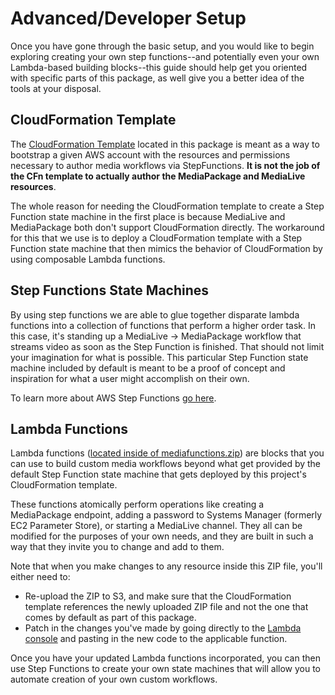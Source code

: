 # Advanced/Developer Setup

Once you have gone through the basic setup, and you would like to begin exploring creating your own step functions--and potentially even your own Lambda-based building blocks--this guide should help get you oriented with specific parts of this package, as well give you a better idea of the tools at your disposal.

## CloudFormation Template

The [CloudFormation Template](../bin/CFnTemplate.yaml) located in this package is meant as a way to bootstrap a given AWS account with the resources and permissions necessary to author media workflows via StepFunctions. __It is not the job of the CFn template to actually author the MediaPackage and MediaLive resources__. 

The whole reason for needing the CloudFormation template to create a Step Function state machine in the first place is because MediaLive and MediaPackage both don't support CloudFormation directly. The workaround for this that we use is to deploy a CloudFormation template with a Step Function state machine that then mimics the behavior of CloudFormation by using composable Lambda functions.

## Step Functions State Machines

By using step functions we are able to glue together disparate lambda functions into a collection of functions that perform a higher order task. In this case, it's standing up a MediaLive -> MediaPackage workflow that streams video as soon as the Step Function is finished. That should not limit your imagination for what is possible. This particular Step Function state machine included by default is meant to be a proof of concept and inspiration for what a user might accomplish on their own.

To learn more about AWS Step Functions [go here](https://aws.amazon.com/step-functions/).

## Lambda Functions

Lambda functions ([located inside of mediafunctions.zip](../bin/mediafunctions.zip)) are blocks that you can use to build custom media workflows beyond what get provided by the default Step Function state machine that gets deployed by this project's CloudFormation template.

These functions atomically perform operations like creating a MediaPackage endpoint, adding a password to Systems Manager (formerly EC2 Parameter Store), or starting a MediaLive channel. They all can be modified for the purposes of your own needs, and they are built in such a way that they invite you to change and add to them.

Note that when you make changes to any resource inside this ZIP file, you'll either need to:
- Re-upload the ZIP to S3, and make sure that the CloudFormation template references the newly uploaded ZIP file and not the one that comes by default as part of this package.
- Patch in the changes you've made by going directly to the [Lambda console](https://console.aws.amazon.com/lambda) and pasting in the new code to the applicable function.

Once you have your updated Lambda functions incorporated, you can then use Step Functions to create your own state machines that will allow you to automate creation of your own custom workflows.